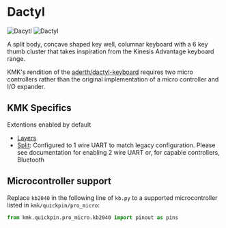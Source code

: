 # Dactyl

![Dacytl](https://raw.githubusercontent.com/adereth/dactyl-cave/master/resources/glamourshot.png)
![Dactyl](https://i.imgur.com/Bo11dGx.jpeg)

A split body, concave shaped key well, columnar keyboard with a 6 key thumb cluster that takes inspiration from the Kinesis Advantage keyboard range.

KMK's rendition of the [aderth/dactyl-keyboard](https://github.com/adereth/dactyl-keyboard) requires two micro controllers rather than the original implementation of a micro controller and I/O expander. 

## KMK Specifics

Extentions enabled by default  
- [Layers](/docs/en/layers.md)
- [Split](/docs/en/split_keyboards.md): Configured to 1 wire UART to match legacy configuration. Please see documentation for enabling 2 wire UART or, for capable controllers, Bluetooth

## Microcontroller support

Replace `kb2040` in the following line of `kb.py` to a supported microcontroller listed in `kmk/quickpin/pro_micro`:

```python
from kmk.quickpin.pro_micro.kb2040 import pinout as pins
```
